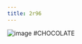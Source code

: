 ```yaml
---
title: 2r96
---
```


![image](https://gyazo.com/1f66233e491071e72a00e8a761ec9384/thumb/1000)
\#CHOCOLATE
